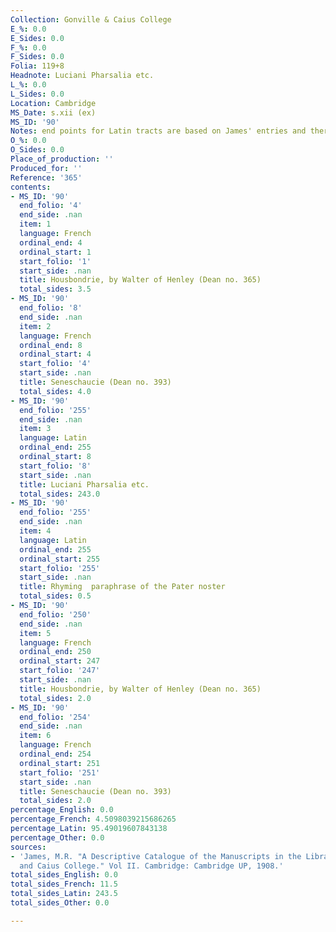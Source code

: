 ```yaml
---
Collection: Gonville & Caius College
E_%: 0.0
E_Sides: 0.0
F_%: 0.0
F_Sides: 0.0
Folia: 119+8
Headnote: Luciani Pharsalia etc.
L_%: 0.0
L_Sides: 0.0
Location: Cambridge
MS_Date: s.xii (ex)
MS_ID: '90'
Notes: end points for Latin tracts are based on James' entries and therefore approximate
O_%: 0.0
O_Sides: 0.0
Place_of_production: ''
Produced_for: ''
Reference: '365'
contents:
- MS_ID: '90'
  end_folio: '4'
  end_side: .nan
  item: 1
  language: French
  ordinal_end: 4
  ordinal_start: 1
  start_folio: '1'
  start_side: .nan
  title: Housbondrie, by Walter of Henley (Dean no. 365)
  total_sides: 3.5
- MS_ID: '90'
  end_folio: '8'
  end_side: .nan
  item: 2
  language: French
  ordinal_end: 8
  ordinal_start: 4
  start_folio: '4'
  start_side: .nan
  title: Seneschaucie (Dean no. 393)
  total_sides: 4.0
- MS_ID: '90'
  end_folio: '255'
  end_side: .nan
  item: 3
  language: Latin
  ordinal_end: 255
  ordinal_start: 8
  start_folio: '8'
  start_side: .nan
  title: Luciani Pharsalia etc.
  total_sides: 243.0
- MS_ID: '90'
  end_folio: '255'
  end_side: .nan
  item: 4
  language: Latin
  ordinal_end: 255
  ordinal_start: 255
  start_folio: '255'
  start_side: .nan
  title: Rhyming  paraphrase of the Pater noster
  total_sides: 0.5
- MS_ID: '90'
  end_folio: '250'
  end_side: .nan
  item: 5
  language: French
  ordinal_end: 250
  ordinal_start: 247
  start_folio: '247'
  start_side: .nan
  title: Housbondrie, by Walter of Henley (Dean no. 365)
  total_sides: 2.0
- MS_ID: '90'
  end_folio: '254'
  end_side: .nan
  item: 6
  language: French
  ordinal_end: 254
  ordinal_start: 251
  start_folio: '251'
  start_side: .nan
  title: Seneschaucie (Dean no. 393)
  total_sides: 2.0
percentage_English: 0.0
percentage_French: 4.5098039215686265
percentage_Latin: 95.49019607843138
percentage_Other: 0.0
sources:
- 'James, M.R. "A Descriptive Catalogue of the Manuscripts in the Library of Gonville
  and Caius College." Vol II. Cambridge: Cambridge UP, 1908.'
total_sides_English: 0.0
total_sides_French: 11.5
total_sides_Latin: 243.5
total_sides_Other: 0.0

---
```

